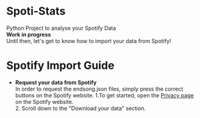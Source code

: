 # Spoti-Stats
 Python Project to analyse your Spotify Data<br>
 **Work in progress**<br>
 Until then, let's get to know how to import your data from Spotify!

 # Spotify Import Guide
 - **Request your data from Spotify**<br>
 In order to request the endsong.json files, simply press the correct buttons on the Spotify website.
 <t>1.To get started, open the [Privacy page](https://www.spotify.com/account/privacy/) on the Spotify website.<br>
 <t>2. Scroll down to the "Download your data" section.

